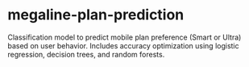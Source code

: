 # megaline-plan-prediction
Classification model to predict mobile plan preference (Smart or Ultra) based on user behavior. Includes accuracy optimization using logistic regression, decision trees, and random forests.
